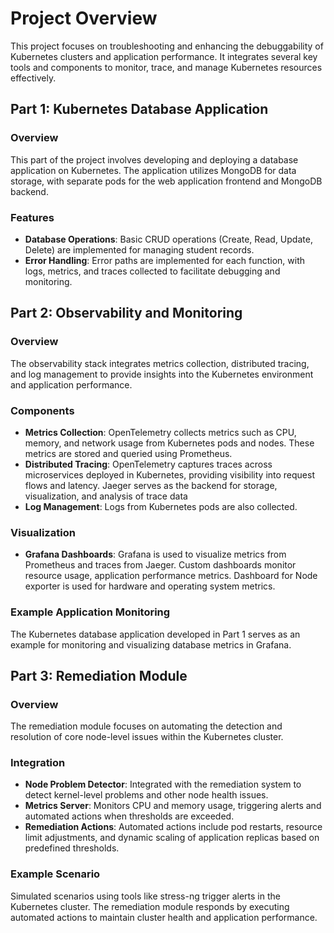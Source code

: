 # Project Overview

This project focuses on troubleshooting and enhancing the debuggability of Kubernetes clusters and application performance. It integrates several key tools and components to monitor, trace, and manage Kubernetes resources effectively.

## Part 1: Kubernetes Database Application

### Overview

This part of the project involves developing and deploying a database application on Kubernetes. The application utilizes MongoDB for data storage, with separate pods for the web application frontend and MongoDB backend.

### Features

- **Database Operations**: Basic CRUD operations (Create, Read, Update, Delete) are implemented for managing student records.
- **Error Handling**: Error paths are implemented for each function, with logs, metrics, and traces collected to facilitate debugging and monitoring.

## Part 2: Observability and Monitoring

### Overview

The observability stack integrates metrics collection, distributed tracing, and log management to provide insights into the Kubernetes environment and application performance.

### Components

- **Metrics Collection**: OpenTelemetry collects metrics such as CPU, memory, and network usage from Kubernetes pods and nodes. These metrics are stored and queried using Prometheus.
- **Distributed Tracing**: OpenTelemetry captures traces across microservices deployed in Kubernetes, providing visibility into request flows and latency. Jaeger serves as the backend for storage, visualization, and analysis of trace data
- **Log Management**: Logs from Kubernetes pods are also collected.

### Visualization

- **Grafana Dashboards**: Grafana is used to visualize metrics from Prometheus and traces from Jaeger. Custom dashboards monitor resource usage, application performance metrics. Dashboard for Node exporter is used for hardware and operating system metrics.

### Example Application Monitoring

The Kubernetes database application developed in Part 1 serves as an example for monitoring and visualizing database metrics in Grafana.

## Part 3: Remediation Module

### Overview

The remediation module focuses on automating the detection and resolution of core node-level issues within the Kubernetes cluster.

### Integration

- **Node Problem Detector**: Integrated with the remediation system to detect kernel-level problems and other node health issues.
- **Metrics Server**: Monitors CPU and memory usage, triggering alerts and automated actions when thresholds are exceeded.
- **Remediation Actions**: Automated actions include pod restarts, resource limit adjustments, and dynamic scaling of application replicas based on predefined thresholds.

### Example Scenario

Simulated scenarios using tools like stress-ng trigger alerts in the Kubernetes cluster. The remediation module responds by executing automated actions to maintain cluster health and application performance.

